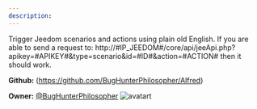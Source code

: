 ```yaml
---
description: 
---
```

Trigger Jeedom scenarios and actions using plain old English. If you are able to send a request to:
http://#IP_JEEDOM#/core/api/jeeApi.php?apikey=#APIKEY#&type=scenario&id=#ID#&action=#ACTION# then it should work.

**Github:** (https://github.com/BugHunterPhilosopher/Alfred)

**Owner:** [@BugHunterPhilosopher](https://github.com/BugHunterPhilosopher) ![avatart](https://avatars2.githubusercontent.com/u/979528?v=4)

